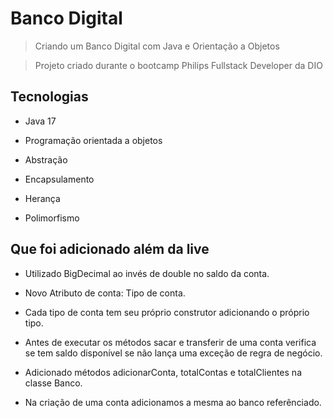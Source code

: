 # Banco Digital

> Criando um Banco Digital com Java e Orientação a Objetos

> Projeto criado durante o bootcamp Philips Fullstack Developer da DIO

## Tecnologias

- Java 17

- Programação orientada a objetos

- Abstração
	
- Encapsulamento

- Herança

- Polimorfismo

## Que foi adicionado além da live

- Utilizado BigDecimal ao invés de double no saldo da conta.

- Novo Atributo de conta: Tipo de conta.

- Cada tipo de conta tem seu próprio construtor adicionando o próprio tipo.

- Antes de executar os métodos sacar e transferir de uma conta verifica se tem saldo disponível se não lança uma exceção de regra de negócio.

- Adicionado métodos adicionarConta, totalContas e totalClientes na classe Banco.

- Na criação de uma conta adicionamos a mesma ao banco referênciado.
